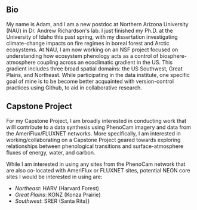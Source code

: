 ## Bio
My name is Adam, and I am a new postdoc at Northern Arizona University (NAU) in Dr. Andrew Richardson's lab. I just finished my Ph.D. at the University of Idaho this past spring, with my dissertation investigating climate-change impacts on fire regimes in boreal forest and Arctic ecosystems. At NAU, I am now working on an NSF project focused on understanding how ecosystem phenology acts as a control of biosphere-atmosphere coupling across an ecoclimatic gradient in the US. This gradient includes three broad spatial domains: the US Southwest, Great Plains, and Northeast. While participating in the data institute, one specific goal of mine is to be become better acquainted with version-control practices using Github, to aid in collaborative research.

## Capstone Project
For my Capstone Project, I am broadly interested in conducting work that willl contribute to a data synthesis using PhenoCam imagery and data from the AmeriFlux/FLUXNET networks. More specifically, I am interested in working/collaborating on a Capstone Project geared towards exploring relationships between phenological transitions and surface-atmosphere fluxes of energy, water, and carbon.

While I am interested in using any sites from the PhenoCam network that are also co-located with AmeriFlux or FLUXNET sites, potential NEON core sites I would be interested in using are:
- *Northeast*: HARV (Harvard Forest)
- *Great Plains*: KONZ (Konza Prairie)
- *Southwest*: SRER (Santa Rita)}
